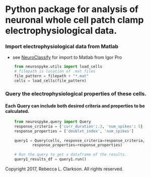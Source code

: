 # Python package for analysis of neuronal whole cell patch clamp electrophysiological data. 
### Import electrophysiological data from Matlab 
* see [NeuroClassify](github.com/RebeccaClarkson/NeuroClassify) for import to Matlab from Igor Pro
```python
	from neurospyke.utils import load_cells
	# filepath is location of .mat files
	file_pattern = filepath + "*.mat"
	cells = load_cells(file_pattern)
```

### Query the electrophysiological properties of these cells.
#### Each Query can include both desired criteria and properties to be calculated.
```python
	from neurospyke.query import Query
	response_criteria = {'curr_duration':.3, 'num_spikes': 5}
	response_properties = ['doublet_index', 'num_spikes']
	
	query1 = Query(cells, response_criteria=response_criteria,
          	response_properties=response_properties)
			
	# Run the query to get a dataframe of the results.
	query1_results_df = query1.run()
```


Copyright 2017, Rebecca L. Clarkson. All rights reserved.
